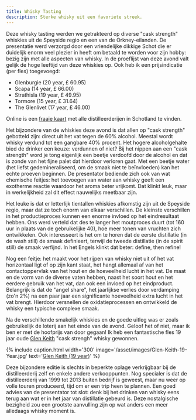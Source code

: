 ```yaml
---
title: Whisky Tasting
description: Sterke whisky uit een favoriete streek.
---
```

[1]: http://www.maltmadness.com/whisky/map/Scotland/index.html
[2]: http://www.maltmadness.com/whisky/glen-keith.html
[3]: http://www.whiskybase.com/whisky/58528/1995

Deze whisky tasting werden we getrakteerd op diverse "cask strength" whiskies uit de Speyside regio en een van de Orkney-eilanden. De presentatie werd verzorgd door een vriendelijke dikkige Schot die er duidelijk enorm veel plezier in heeft om betaald te worden voor zijn hobby: bezig zijn met alle aspecten van whisky. In de proeflijst van deze avond valt gelijk de hoge leeftijd van deze whiskies op. Ook heb ik een prijsindicatie (per fles) toegevoegd:

- Glenburgie (20 year, £ 60.95)
- Scapa (14 year, £ 66.00)
- Strathisla (19 year, £ 49.95)
- Tormore (15 year, £ 31.64)
- The Glenlivet (17 year, £ 46.00)

Online is een [fraaie kaart][1] met alle distilleerderijen in Schotland te vinden.

Het bijzondere van de whiskies deze avond is dat allen op "cask strength" gebotteld zijn: direct uit het vat tegen de 60% alcohol. Meestal wordt whisky verdund tot een gangbare 40% procent. Het hogere alcoholgehalte bied de drinker een keuze: verdunnen of niet? Bij het nippen aan een "cask strength" word je tong eigenlijk een beetje verdoofd door de alcohol en dat is zonde van het fijne palet dat hierdoor verloren gaat. Met een beetje water (het liefst gedemineraliseerd, om de smaak niet te beïnvloeden) kan het echte proeven beginnen. De presentator bediende zich ook van wat chemische feitjes: het toevoegen van water aan whisky geeft een exotherme reactie waardoor het aroma beter vrijkomt. Dat klinkt leuk, maar in werkelijkheid zal dit effect nauwelijks meetbaar zijn.

Het leuke is dat er letterlijk tientallen whiskies afkomstig zijn uit de Speyside regio, maar dat ze toch enorm van elkaar verschillen. De kleinste verschillen in het productieproces kunnen een enorme invloed op het eindresultaat hebben. Ons werd verteld dat des te langer het moutproces duurt (tot 160 uur in plaats van de gebruikelijke 40), hoe meer tonen van vruchten zich ontwikkelen. Ook interesseert is het om te horen dat de eerste distillatie (in de wash still) de smaak definieert, terwijl de tweede distillatie (in de spirit still) de smaak verfijnd. In het Engels klinkt dat beter: define, then refine!

Nog een feitje: het maakt voor het rijpen van whisky niet uit of het vat horizontaal ligt of op zijn kant staat, het hangt allemaal af van het contactoppervlak van het hout en de hoeveelheid lucht in het vat. De maat en de vorm van de diverse vaten hebben, naast het soort hout en het eerdere gebruik van het vat, dan ook een invloed op het eindproduct. Belangrijk is dat de "angel share", het jaarlijkse verlies door verdamping (zo'n 2%) na een paar jaar een significante hoeveelheid extra lucht in het vat brengt. Hierdoor versnellen de oxidatieprocessen en ontwikkeld de whisky een typische complexe smaak.

Na de verschillende smakelijk whiskies en de goede uitleg was er zoals gebruikelijk de loterij aan het einde van de avond. Geloof het of niet, maar ik ben er met de hoofprijs van door gegaan! Ik heb een fantastische fles 19 jaar oude [Glen Keith][2] "cask strengh" whisky gewonnen.

{% include caption.html
    width='300'
    image='/asset/images/Glen-Keith-19-Year.jpg' 
    text='[Glen Keith (19 year)][3]'
%}

Deze bijzondere editie is slechts in beperkte oplage verkrijgbaar bij de distilleerderij zelf en enkele andere verkooppunten. Nog specialer is dat de distilleerderij van 1999 tot 2013 buiten bedrijf is geweest, maar nu weer op volle touren produceerd, tijd om er een trip heen te plannen. Een goed advies van de presentator tot slot: denk bij het drinken van whisky eens terug aan wat er in het jaar van distillatie gebeurd is. Deze nostalgische bezigheid zou een grootste aanvulling zijn op wat anders een meer alledaags whisky moment is.
